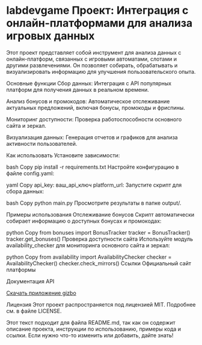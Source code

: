 # labdevgame Проект: Интеграция с онлайн-платформами для анализа игровых данных
Этот проект представляет собой инструмент для анализа данных с онлайн-платформ, связанных с игровыми автоматами, слотами и другими развлечениями. Он позволяет собирать, обрабатывать и визуализировать информацию для улучшения пользовательского опыта.

Основные функции
Сбор данных: Интеграция с API популярных платформ для получения данных в реальном времени.

Анализ бонусов и промокодов: Автоматическое отслеживание актуальных предложений, включая бонусы, промокоды и фриспины.

Мониторинг доступности: Проверка работоспособности основного сайта и зеркал.

Визуализация данных: Генерация отчетов и графиков для анализа активности пользователей.

Как использовать
Установите зависимости:

bash
Copy
pip install -r requirements.txt
Настройте конфигурацию в файле config.yaml:

yaml
Copy
api_key: ваш_api_ключ
platform_url: 
Запустите скрипт для сбора данных:

bash
Copy
python main.py
Просмотрите результаты в папке output/.

Примеры использования
Отслеживание бонусов
Скрипт автоматически собирает информацию о доступных бонусах и промокодах:

python
Copy
from bonuses import BonusTracker
tracker = BonusTracker()
tracker.get_bonuses()
Проверка доступности сайта
Используйте модуль availability_checker для мониторинга основного сайта и зеркал:

python
Copy
from availability import AvailabilityChecker
checker = AvailabilityChecker()
checker.check_mirrors()
Ссылки
Официальный сайт платформы

Документация API

[Скачать приложение gizbo](https://ibortnikov.ru/)

Лицензия
Этот проект распространяется под лицензией MIT. Подробнее см. в файле LICENSE.

Этот текст подходит для файла README.md, так как он содержит описание проекта, инструкции по использованию, примеры кода и ссылки. Если нужно что-то изменить или добавить, дайте знать!
